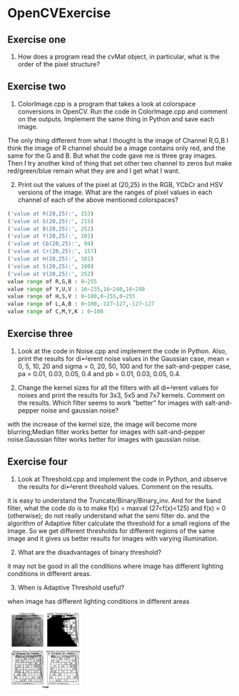 # OpenCVExercise
## Exercise one
1. How does a program read the cvMat object, in particular, what is the
order of the pixel structure?       <br />
## Exercise two
1. ColorImage.cpp is a program that takes a look at colorspace conversions in OpenCV. Run the code in ColorImage.cpp and comment on the outputs. Implement the same thing in Python and save each image.  <br />

The only thing different from what I thought is the image of Channel R,G,B 
I think the image of R channel should be a image contains only red, and the same for the G and B. But what the code gave me is three gray images. Then I try another kind of thing that set other two channel to zeros but make red/green/blue remain what they are and I get what I want.


2. Print out the values of the pixel at (20,25) in the RGB, YCbCr and HSV versions of the image. What are the ranges of pixel values in each channel of each of the above mentioned colorspaces? <br />

``` python
('value at R(20,25):', 153)
('value at G(20,25):', 215)
('value at B(20,25):', 252)
('value at Y(20,25):', 201)
('value at Cb(20,25):', 94)
('value at Cr(20,25):', 157)
('value at H(20,25):', 101)
('value at S(20,25):', 100)
('value at V(20,25):', 252)
value range of R,G,B : 0~255
value range of Y,U,V : 16~235,16~240,16~240
value range of H,S,V : 0~180,0~255,0~255
value range of L,A,B : 0~100,-127~127,-127~127
value range of C,M,Y,K : 0~100
```


## Exercise three
1. Look at the code in Noise.cpp and implement the code in Python. Also, print the results for di↵erent noise values in the Gaussian case, mean = 0, 5, 10, 20 and sigma = 0, 20, 50, 100 and for the salt-and-pepper case, pa = 0.01, 0.03, 0.05, 0.4 and pb = 0.01, 0.03, 0.05, 0.4. <br />

2. Change the kernel sizes for all the filters with all di↵erent values for noises and print the results for 3x3, 5x5 and 7x7 kernels. Comment on the results. Which filter seems to work ”better” for images with salt-and-pepper noise and gaussian noise?<br />

with the increase of the kernel size, the image will become more blurring;Median filter works better for images with salt-and-pepper noise.Gaussian filter works better for images with gaussian noise.<br />

## Exercise four
1. Look at Threshold.cpp and implement the code in Python, and observe the results for di↵erent threshold values. Comment on the results. <br />

it is easy to understand the Truncate/Binary/Binary_inv. And for the band filter, what the code do is to make f(x) = maxval (27<f(x)<125) and f(x) = 0 (otherwise); do not really understand what the semi filter do. and the algorithm of Adaptive filter calculate the threshold for a small regions of the image. So we get different thresholds for different regions of the same image and it gives us better results for images with varying illumination.<br />

2. What are the disadvantages of binary threshold?<br />

it may not be good in all the conditions where image has different lighting conditions in different areas.<br />

3. When is Adaptive Threshold useful?<br />

when image has different lighting conditions in different areas

<img src="https://github.com/developerChenRui/OpenCVExercise/blob/master/adaptive.png" width="33%" height="33%">






